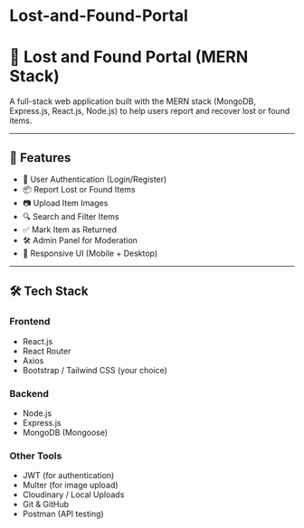 # Lost-and-Found-Portal
# 🧳 Lost and Found Portal (MERN Stack)

A full-stack web application built with the MERN stack (MongoDB, Express.js, React.js, Node.js) to help users report and recover lost or found items.

---

## 🚀 Features

- 🔐 User Authentication (Login/Register)
- 📦 Report Lost or Found Items
- 📷 Upload Item Images
- 🔍 Search and Filter Items
- ✅ Mark Item as Returned
- 🛠️ Admin Panel for Moderation
- 📱 Responsive UI (Mobile + Desktop)

---

## 🛠️ Tech Stack

### Frontend
- React.js
- React Router
- Axios
- Bootstrap / Tailwind CSS (your choice)

### Backend
- Node.js
- Express.js
- MongoDB (Mongoose)

### Other Tools
- JWT (for authentication)
- Multer (for image upload)
- Cloudinary / Local Uploads
- Git & GitHub
- Postman (API testing)

